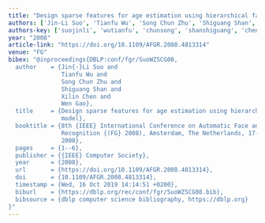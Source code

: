 ```yaml
---
title: "Design sparse features for age estimation using hierarchical face model"
authors: ['Jin-Li Suo', 'Tianfu Wu', 'Song Chun Zhu', 'Shiguang Shan', 'Xilin Chen', 'Wen Gao 0001']
authors-key: ['suojinli', 'wutianfu', 'chunsong', 'shanshiguang', 'chenxilin', 'gaowen']
year: "2008"
article-link: "https://doi.org/10.1109/AFGR.2008.4813314"
venue: "FG"
bibex: "@inproceedings{DBLP:conf/fgr/SuoWZSCG08,
  author    = {Jin{-}Li Suo and
               Tianfu Wu and
               Song Chun Zhu and
               Shiguang Shan and
               Xilin Chen and
               Wen Gao},
  title     = {Design sparse features for age estimation using hierarchical face
               model},
  booktitle = {8th {IEEE} International Conference on Automatic Face and Gesture
               Recognition {(FG} 2008), Amsterdam, The Netherlands, 17-19 September
               2008},
  pages     = {1--6},
  publisher = {{IEEE} Computer Society},
  year      = {2008},
  url       = {https://doi.org/10.1109/AFGR.2008.4813314},
  doi       = {10.1109/AFGR.2008.4813314},
  timestamp = {Wed, 16 Oct 2019 14:14:51 +0200},
  biburl    = {https://dblp.org/rec/conf/fgr/SuoWZSCG08.bib},
  bibsource = {dblp computer science bibliography, https://dblp.org}
}"
---
```

